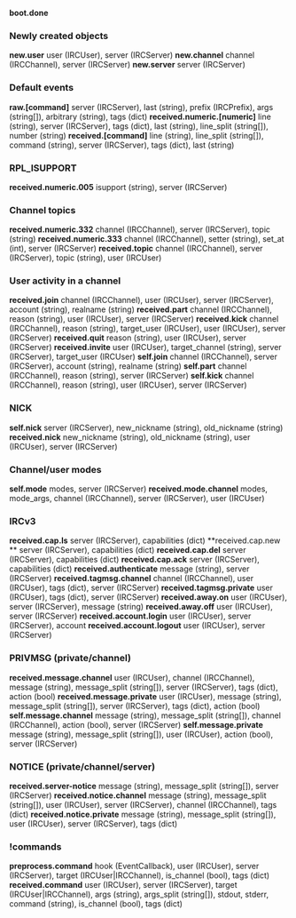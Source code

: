 **boot.done**

### Newly created objects
**new.user**
user (IRCUser), server (IRCServer)
**new.channel**
channel (IRCChannel), server (IRCServer)
**new.server**
server (IRCServer)


### Default events
**raw.[command]**
server (IRCServer), last (string), prefix (IRCPrefix), args (string[]), arbitrary (string), tags (dict)
**received.numeric.[numeric]**
line (string), server (IRCServer), tags (dict), last (string), line_split (string[]), number (string)
**received.[command]**
line (string), line_split (string[]), command (string), server (IRCServer), tags (dict), last (string)

### RPL_ISUPPORT
**received.numeric.005**
isupport (string), server (IRCServer)

### Channel topics
**received.numeric.332**
channel (IRCChannel), server (IRCServer), topic (string)
**received.numeric.333**
channel (IRCChannel), setter (string), set_at (int), server (IRCServer)
**received.topic**
channel (IRCChannel), server (IRCServer), topic (string), user (IRCUser)

### User activity in a channel
**received.join**
channel (IRCChannel), user (IRCUser), server (IRCServer), account (string), realname (string)
**received.part**
channel (IRCChannel), reason (string), user (IRCUser), server (IRCServer)
**received.kick**
channel (IRCChannel), reason (string), target_user (IRCUser), user (IRCUser), server (IRCServer)
**received.quit**
reason (string), user (IRCUser), server (IRCServer)
**received.invite**
user (IRCUser), target_channel (string), server (IRCServer), target_user (IRCUser)
**self.join**
channel (IRCChannel), server (IRCServer), account (string), realname (string)
**self.part**
channel (IRCChannel), reason (string), server (IRCServer)
**self.kick**
channel (IRCChannel), reason (string), user (IRCUser), server (IRCServer)

### NICK
**self.nick**
server (IRCServer), new_nickname (string), old_nickname (string)
**received.nick**
new_nickname (string), old_nickname (string), user (IRCUser), server (IRCServer)

### Channel/user modes
**self.mode**
modes, server (IRCServer)
**received.mode.channel**
modes, mode_args, channel (IRCChannel), server (IRCServer), user (IRCUser)

### IRCv3
**received.cap.ls**
server (IRCServer), capabilities (dict)
**received.cap.new **
server (IRCServer), capabilities (dict)
**received.cap.del**
server (IRCServer), capabilities (dict)
**received.cap.ack**
server (IRCServer), capabilities (dict)
**received.authenticate**
message (string), server (IRCServer)
**received.tagmsg.channel**
channel (IRCChannel), user (IRCUser), tags (dict), server (IRCServer)
**received.tagmsg.private**
user (IRCUser), tags (dict), server (IRCServer)
**received.away.on**
user (IRCUser), server (IRCServer), message (string)
**received.away.off**
user (IRCUser), server (IRCServer)
**received.account.login**
user (IRCUser), server (IRCServer), account
**received.account.logout**
user (IRCUser), server (IRCServer)

### PRIVMSG (private/channel)
**received.message.channel**
user (IRCUser), channel (IRCChannel), message (string), message_split (string[]), server (IRCServer), tags (dict), action (bool)
**received.message.private**
user (IRCUser), message (string), message_split (string[]), server (IRCServer), tags (dict), action (bool)
**self.message.channel**
message (string), message_split (string[]), channel (IRCChannel), action (bool), server (IRCServer)
**self.message.private**
message (string), message_split (string[]), user (IRCUser), action (bool), server (IRCServer)

### NOTICE (private/channel/server)
**received.server-notice**
message (string), message_split (string[]), server (IRCServer)
**received.notice.channel**
message (string), message_split (string[]), user (IRCUser), server (IRCServer), channel (IRCChannel), tags (dict)
**received.notice.private**
message (string), message_split (string[]), user (IRCUser), server (IRCServer), tags (dict)

### !commands
**preprocess.command**
hook (EventCallback), user (IRCUser), server (IRCServer), target (IRCUser|IRCChannel), is_channel (bool), tags (dict)
**received.command**
user (IRCUser), server (IRCServer), target (IRCUser|IRCChannel), args (string), args_split (string[]), stdout, stderr, command (string), is_channel (bool), tags (dict)

